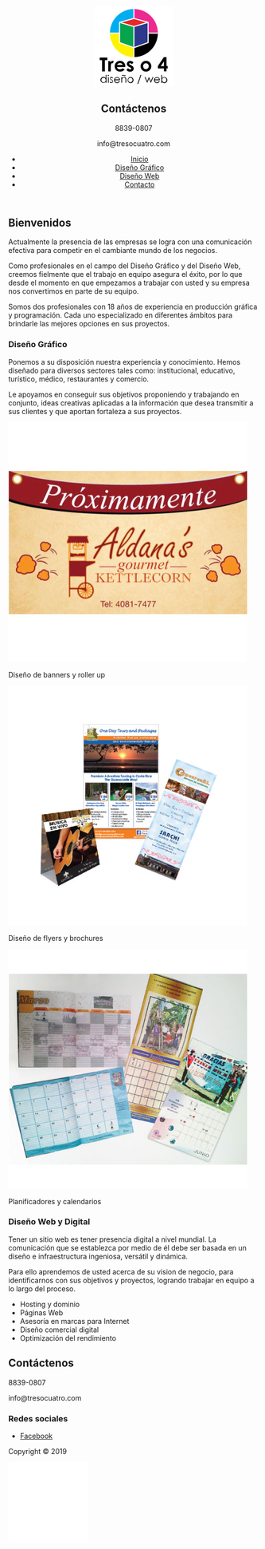 <!DOCTYPE html>
<html lang="es">
<head>
  <meta charset="UTF-8">
  <meta name="viewport" content="width=device-width, initial-scale=1.0">
  <meta http-equiv="X-UA-Compatible" content="ie=edge">
  <title>Tres o 4</title>
<!-- Metadata -->
  <meta name="author" content="Ra&uacute;l C&aacute;rdenas">
  <meta name="copyright" content="Ra&uacute;l C&aacute;rdenas">
  <meta name="Dc.title" content="Tres o 4">
  <meta name="Description" content="El dise&ntilde;o gr&aacute;fico y web para las empresas, es una que herramienta provee la identificaci&oacute;n y comunicaci&oacute;n efectiva que logra hacernos destacar en el mercado de hoy.">
  <meta name="robots" content="index, follow">
<!-- Favicon -->
  <link rel="apple-touch-icon" sizes="180x180" href="img/favicon/apple-touch-icon.png">
  <link rel="icon" type="image/png" sizes="32x32" href="img/favicon/favicon-32x32.png">
  <link rel="icon" type="image/png" sizes="16x16" href="img/favicon/favicon-16x16.png">
  <link rel="manifest" href="img/favicon/site.webmanifest">
  <link rel="mask-icon" href="img/favicon/safari-pinned-tab.svg" color="#5bbad5">
  <meta name="msapplication-TileColor" content="#da532c">
  <meta name="theme-color" content="#ffffff">
<!-- Styles -->
  <link rel="stylesheet" href="https://rauldario.github.io/tresocuatro/css/style.css">
</head>
<body>
  <header>
    <div id="topinfo" class="topinfo">
      <div><img id="logoPc" src="img/treso4.svg" alt="Logo Treso4"></div>
      <div><h2>Cont&aacute;ctenos</h2><p>8839-0807</p><p>info@tresocuatro.com</p></div>
    </div>
      <!-- nav pc -->
      <nav class="nav-pc">
        <ul>
          <li><a href="#topinfo">Inicio</a></li>
          <li><a href="#grafico">Dise&ntilde;o Gr&aacute;fico</a></li>
          <li><a href="#web">Dise&ntilde;o Web</a></li>
          <li><a href="#contacto">Contacto</a></li>
        </ul>
      </nav>
  </header>
  <main>
    <section class="welcome">
      <h1>Bienvenidos</h1>
      <p>Actualmente la presencia de las empresas se logra con una comunicación efectiva para competir en el cambiante mundo de los negocios.</p>
      <p>Como profesionales en el campo del Diseño Gráfico y del Diseño Web, creemos fielmente que el trabajo en equipo asegura el éxito, por lo que desde el momento en que empezamos a trabajar con usted y su empresa nos convertimos en parte de su equipo.</p>
      <p id="grafico">Somos dos profesionales con 18 años de experiencia en producción gráfica y programación. Cada uno especializado en diferentes ámbitos para brindarle las mejores opciones en sus proyectos.</p>
    </section>
    <section class="grafico">
      <h3>Dise&ntilde;o Gr&aacute;fico</h3>
      <p>Ponemos a su disposici&oacute;n nuestra experiencia y conocimiento. Hemos dise&ntilde;ado para diversos sectores tales como: institucional, educativo, tur&iacute;stico, m&eacute;dico, restaurantes y comercio.</p>
      <p>Le apoyamos en conseguir sus objetivos proponiendo y trabajando en conjunto, ideas creativas aplicadas a la informaci&oacute;n que desea transmitir a sus clientes y que aportan fortaleza a sus proyectos.</p>
      <div class="graficosample">
        <div><img src="img/banners.jpg" alt=""><p>Dise&ntilde;o de banners y roller up</p></div>
        <div><img src="img/flyers.jpg" alt=""><p>Dise&ntilde;o de flyers y brochures</p></div>
        <div><img src="img/poster.jpg" alt=""><p>Planificadores y calendarios</p></div>
      </div>
    </section>
    <section id="web" class="web">
      <div class="webdescr">
        <h3>Dise&ntilde;o Web y Digital</h3>
        <p>Tener un sitio web es tener presencia digital a nivel mundial. La comunicaci&oacute;n que se establezca por medio de él debe ser basada en un diseño e infraestructura ingeniosa, versátil y dinámica.</p>
        <p>Para ello aprendemos de usted acerca de su vision de negocio, para identificarnos con sus objetivos y proyectos, logrando trabajar en equipo a lo largo del proceso.</p>
        <ul>
          <li>Hosting y dominio</li>
          <li>P&aacute;ginas Web</li>
          <li>Asesor&iacute;a en marcas para Internet</li>
          <li>Dise&ntilde;o comercial digital</li>
          <li>Optimizaci&oacute;n del rendimiento</li>
        </ul>
      </div>
      <div class="webimage">
      </div>
    </section>
  </main>
  <footer id="contact">
    <div class="contact">
      <div><h2>Cont&aacute;ctenos</h2><p>8839-0807</p><p>info@tresocuatro.com</p></div>
    </div>
    <div class="social">
      <h3>Redes sociales</h3>
      <ul>
        <li><a href="https://www.facebook.com/Tresocuatro/" target="_blank"><i class="fa fa-facebook-square" aria-hidden="true"></i> Facebook</a></li>
      </ul>
    </div>
    <div class="copy">
      <p>Copyright &copy; 2019</p>
      <img src="img/treso4w.svg" alt="Tres o 4">
    </div>
  </footer>
<!-- Script -->
  <script type="text/javascript" src="js/script.js"></script>
  <script type="text/javascript" src="js/top.js"></script>
  <script type="text/javascript" src="js/slider.js"></script>
<!-- Font Awesome -->
  <script src="https://use.fontawesome.com/d32df99f9d.js"></script>
</body>
</html>
